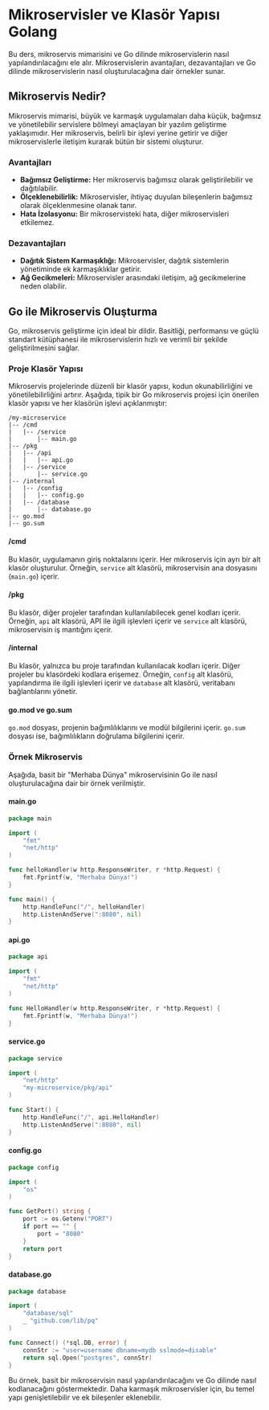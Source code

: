 # Mikroservisler ve Klasör Yapısı Golang

Bu ders, mikroservis mimarisini ve Go dilinde mikroservislerin nasıl yapılandırılacağını ele alır. Mikroservislerin avantajları, dezavantajları ve Go dilinde mikroservislerin nasıl oluşturulacağına dair örnekler sunar.

## Mikroservis Nedir?

Mikroservis mimarisi, büyük ve karmaşık uygulamaları daha küçük, bağımsız ve yönetilebilir servislere bölmeyi amaçlayan bir yazılım geliştirme yaklaşımıdır. Her mikroservis, belirli bir işlevi yerine getirir ve diğer mikroservislerle iletişim kurarak bütün bir sistemi oluşturur.

### Avantajları

- **Bağımsız Geliştirme:** Her mikroservis bağımsız olarak geliştirilebilir ve dağıtılabilir.
- **Ölçeklenebilirlik:** Mikroservisler, ihtiyaç duyulan bileşenlerin bağımsız olarak ölçeklenmesine olanak tanır.
- **Hata İzolasyonu:** Bir mikroservisteki hata, diğer mikroservisleri etkilemez.

### Dezavantajları

- **Dağıtık Sistem Karmaşıklığı:** Mikroservisler, dağıtık sistemlerin yönetiminde ek karmaşıklıklar getirir.
- **Ağ Gecikmeleri:** Mikroservisler arasındaki iletişim, ağ gecikmelerine neden olabilir.

## Go ile Mikroservis Oluşturma

Go, mikroservis geliştirme için ideal bir dildir. Basitliği, performansı ve güçlü standart kütüphanesi ile mikroservislerin hızlı ve verimli bir şekilde geliştirilmesini sağlar.

### Proje Klasör Yapısı

Mikroservis projelerinde düzenli bir klasör yapısı, kodun okunabilirliğini ve yönetilebilirliğini artırır. Aşağıda, tipik bir Go mikroservis projesi için önerilen klasör yapısı ve her klasörün işlevi açıklanmıştır:

```
/my-microservice
|-- /cmd
|   |-- /service
|       |-- main.go
|-- /pkg
|   |-- /api
|   |   |-- api.go
|   |-- /service
|       |-- service.go
|-- /internal
|   |-- /config
|   |   |-- config.go
|   |-- /database
|       |-- database.go
|-- go.mod
|-- go.sum
```

#### /cmd

Bu klasör, uygulamanın giriş noktalarını içerir. Her mikroservis için ayrı bir alt klasör oluşturulur. Örneğin, `service` alt klasörü, mikroservisin ana dosyasını (`main.go`) içerir.

#### /pkg

Bu klasör, diğer projeler tarafından kullanılabilecek genel kodları içerir. Örneğin, `api` alt klasörü, API ile ilgili işlevleri içerir ve `service` alt klasörü, mikroservisin iş mantığını içerir.

#### /internal

Bu klasör, yalnızca bu proje tarafından kullanılacak kodları içerir. Diğer projeler bu klasördeki kodlara erişemez. Örneğin, `config` alt klasörü, yapılandırma ile ilgili işlevleri içerir ve `database` alt klasörü, veritabanı bağlantılarını yönetir.

#### go.mod ve go.sum

`go.mod` dosyası, projenin bağımlılıklarını ve modül bilgilerini içerir. `go.sum` dosyası ise, bağımlılıkların doğrulama bilgilerini içerir.

### Örnek Mikroservis

Aşağıda, basit bir "Merhaba Dünya" mikroservisinin Go ile nasıl oluşturulacağına dair bir örnek verilmiştir.

#### main.go

```go
package main

import (
    "fmt"
    "net/http"
)

func helloHandler(w http.ResponseWriter, r *http.Request) {
    fmt.Fprintf(w, "Merhaba Dünya!")
}

func main() {
    http.HandleFunc("/", helloHandler)
    http.ListenAndServe(":8080", nil)
}
```

#### api.go

```go
package api

import (
    "fmt"
    "net/http"
)

func HelloHandler(w http.ResponseWriter, r *http.Request) {
    fmt.Fprintf(w, "Merhaba Dünya!")
}
```

#### service.go

```go
package service

import (
    "net/http"
    "my-microservice/pkg/api"
)

func Start() {
    http.HandleFunc("/", api.HelloHandler)
    http.ListenAndServe(":8080", nil)
}
```

#### config.go

```go
package config

import (
    "os"
)

func GetPort() string {
    port := os.Getenv("PORT")
    if port == "" {
        port = "8080"
    }
    return port
}
```

#### database.go

```go
package database

import (
    "database/sql"
    _ "github.com/lib/pq"
)

func Connect() (*sql.DB, error) {
    connStr := "user=username dbname=mydb sslmode=disable"
    return sql.Open("postgres", connStr)
}
```

Bu örnek, basit bir mikroservisin nasıl yapılandırılacağını ve Go dilinde nasıl kodlanacağını göstermektedir. Daha karmaşık mikroservisler için, bu temel yapı genişletilebilir ve ek bileşenler eklenebilir.
